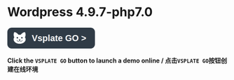 # Wordpress 4.9.7-php7.0

<a href="https://www.vsplate.com/?docker-compose=https://github.com/vsplate/dcenvs/wordpress/4.9.7-php7.0"><img alt="VSPLATE GO" src="https://raw.githubusercontent.com/vsplate/images/master/vsgo_btn.png" width="200px"></a>

**Click the `VSPLATE GO` button to launch a demo online / 点击`VSPLATE GO`按钮创建在线环境**